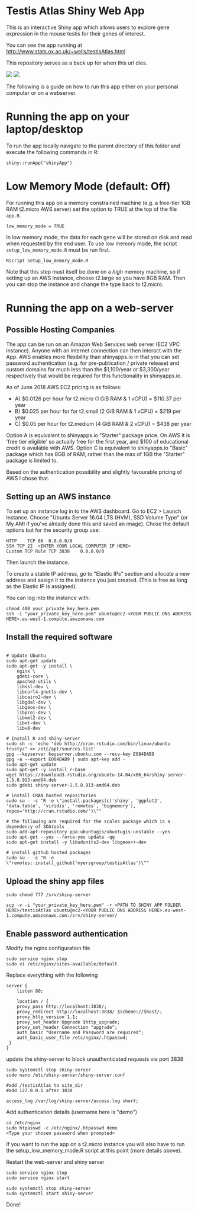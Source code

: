 # Testis Atlas Shiny Web App

This is an interactive Shiny app which allows users to explore gene expression in the mouse testis for their genes of interest.

You can see the app running at http://www.stats.ox.ac.uk/~wells/testisAtlas.html

This repository serves as a back up for when this url dies.

![](Screenshot1.png)
![](Screenshot2.png)

The following is a guide on how to run this app either on your personal computer or on a webserver.


# Running the app on your laptop/desktop

To run the app locally navigate to the parent directory of this folder and execute the following commands in R:

```{r}
shiny::runApp("shinyApp")
```

# Low Memory Mode (default: Off)


For running this app on a memory constrained machine (e.g. a free-tier 1GB RAM t2.micro AWS server) set the option to TRUE at the top of the file `app.R`.

```{r}
low_memory_mode = TRUE
```

In low memory mode, the data for each gene will be stored on disk and read when requested by the end user.
To use low memory mode, the script `setup_low_memory_mode.R` must be run first.

```{r}
Rscript setup_low_memory_mode.R
```

Note that this step must itself be done on a *high* memory machine, so if setting up an AWS instance, choose t2.large so you have 8GB RAM. Then you can stop the instance and change the type back to t2.micro.

# Running the app on a web-server

## Possible Hosting Companies

The app can be run on an Amazon Web Services web server (EC2 VPC instance). Anyone with an internet connection can then interact with the App. AWS enables more flexibility than shinyapps.io in that you can set password authentication (e.g. for pre-publication / private release) and custom domains for much less than the $1,100/year or $3,300/year respectively that would be required for this functionality in shinyapps.io.

As of June 2018 AWS EC2 pricing is as follows:

- A) $0.0126 per hour for t2.micro (1 GiB RAM & 1 vCPU) = $110.37 per year
- B) $0.025 per hour for for t2.small (2 GiB RAM & 1 vCPU) = $219 per year
- C) $0.05 per hour for t2.medium (4 GiB RAM & 2 vCPU) = $438 per year

Option A is equivalent to shinyapps.io "Starter" package price. On AWS it is 'free tier eligible' so actually free for the first year, and $100 of educational credit is available with AWS.
Option C is equivalent to shinyapps.io "Basic" package which has 8GB of RAM, rather than the max of 1GB the "Starter" package is limited to.

Based on the authentication possibility and slightly favourable pricing of AWS I chose that.

## Setting up an AWS instance

To set up an instance log in to the AWS dashboard. Go to EC2 > Launch Instance.
Choose "Ubuntu Server 16.04 LTS (HVM), SSD Volume Type" (or My AMI if you've already done this and saved an image).
Chose the default options but for the security group use: 

```
HTTP	TCP	80	0.0.0.0/0
SSH	TCP	22	<ENTER YOUR LOCAL COMPUTER IP HERE>
Custom TCP Rule	TCP	3838	0.0.0.0/0
```

Then launch the instance.

To create a stable IP address, go to "Elastic IPs" section and allocate a new address and assign it to the instance you just created. (This is free as long as the Elastic IP is assigned).

You can log into the instance with:
```{bash}
chmod 400 your_private_key_here.pem
ssh -i "your_private_key_here.pem" ubuntu@ec2-<YOUR PUBLIC DNS ADDRESS HERE>.eu-west-1.compute.amazonaws.com
```

## Install the required software

```{bash}

# Update Ubuntu
sudo apt-get update
sudo apt-get -y install \
    nginx \
    gdebi-core \
    apache2-utils \
    libssl-dev \
    libcurl4-gnutls-dev \
    libcairo2-dev \
    libgdal-dev \
    libgeos-dev \
    libproj-dev \
    libxml2-dev \
    libxt-dev \
    libv8-dev

# Install R and shiny-server
sudo sh -c 'echo "deb http://cran.rstudio.com/bin/linux/ubuntu trusty/" >> /etc/apt/sources.list'
gpg --keyserver keyserver.ubuntu.com --recv-key E084DAB9
gpg -a --export E084DAB9 | sudo apt-key add -
sudo apt-get update
sudo apt-get -y install r-base
wget https://download3.rstudio.org/ubuntu-14.04/x86_64/shiny-server-1.5.8.913-amd64.deb
sudo gdebi shiny-server-1.5.8.913-amd64.deb

# install CRAN hosted repositories
sudo su - -c "R -e \"install.packages(c('shiny', 'ggplot2', 'data.table', 'viridis', 'remotes', 'bigmemory'), repos='http://cran.rstudio.com/')\""

# the following are required for the scales package which is a dependency of SDAtools
sudo add-apt-repository ppa:ubuntugis/ubuntugis-unstable --yes
sudo apt-get --yes --force-yes update -qq
sudo apt-get install -y libudunits2-dev libgeos++-dev

# install github hosted packages
sudo su - -c "R -e \"remotes::install_github('myersgroup/testisAtlas')\""
```

## Upload the shiny app files

```{bash}
sudo chmod 777 /srv/shiny-server

scp -v -i "your_private_key_here.pem" -r <PATH TO SHINY APP FOLDER HERE>/testisAtlas ubuntu@ec2-<YOUR PUBLIC DNS ADDRESS HERE>.eu-west-1.compute.amazonaws.com:/srv/shiny-server/

```

## Enable password authentication

Modify the nginx configuration file

```{bash}
sudo service nginx stop
sudo vi /etc/nginx/sites-available/default
```

Replace everything with the following

```{bash}
server {
    listen 80;

    location / {
    proxy_pass http://localhost:3838/;
    proxy_redirect http://localhost:3838/ $scheme://$host/;
    proxy_http_version 1.1;
    proxy_set_header Upgrade $http_upgrade;
    proxy_set_header Connection "upgrade";
    auth_basic "Username and Password are required";
    auth_basic_user_file /etc/nginx/.htpasswd;
 }
}
```

update the shiny-server to block unauthenticated requests via port 3838

```{bash}
sudo systemctl stop shiny-server
sudo nano /etc/shiny-server/shiny-server.conf

#add /testisAtlas to site_dir
#add 127.0.0.1 after 3838

access_log /var/log/shiny-server/access.log short;
```

Add authentication details (username here is "demo")

```{bash}
cd /etc/nginx
sudo htpasswd -c /etc/nginx/.htpasswd demo
<Type your chosen password when prompted>
```

If you want to run the app on a t2.micro instance you will also have to run the setup_low_memory_mode.R script at this point (more details above).

Restart the web-server and shiny server

```{bash}
sudo service nginx stop
sudo service nginx start

sudo systemctl stop shiny-server
sudo systemctl start shiny-server
```


Done!